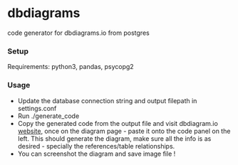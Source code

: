 # dbdiagrams
code generator for dbdiagrams.io from postgres


### Setup
Requirements: python3, pandas, psycopg2


### Usage
- Update the database connection string and output filepath in settings.conf
- Run ./generate_code
- Copy the generated code from the output file and visit dbdiagram.io [website](https://dbdiagram.io/d), once on the diagram page - paste it onto the code panel on the left. This should generate the diagram, make sure all the info is as desired - specially the references/table relationships. 
- You can screenshot the diagram and save image file !
